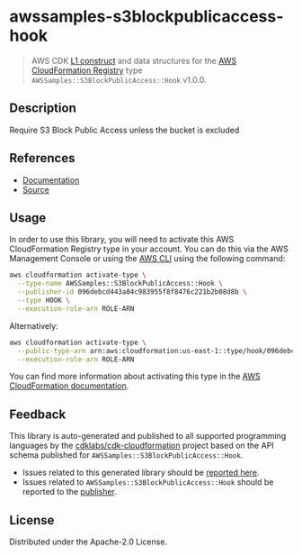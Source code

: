 # awssamples-s3blockpublicaccess-hook

> AWS CDK [L1 construct] and data structures for the [AWS CloudFormation Registry] type `AWSSamples::S3BlockPublicAccess::Hook` v1.0.0.

[L1 construct]: https://docs.aws.amazon.com/cdk/latest/guide/constructs.html
[AWS CloudFormation Registry]: https://docs.aws.amazon.com/AWSCloudFormation/latest/UserGuide/registry.html

## Description

Require S3 Block Public Access unless the bucket is excluded

## References

* [Documentation](https://github.com/aws-cloudformation/example-sse-hook/blob/master/README.md)
* [Source](https://github.com/aws-cloudformation/example-sse-hook)

## Usage

In order to use this library, you will need to activate this AWS CloudFormation Registry type in your account. You can do this via the AWS Management Console or using the [AWS CLI](https://aws.amazon.com/cli/) using the following command:

```sh
aws cloudformation activate-type \
  --type-name AWSSamples::S3BlockPublicAccess::Hook \
  --publisher-id 096debcd443a84c983955f8f8476c221b2b08d8b \
  --type HOOK \
  --execution-role-arn ROLE-ARN
```

Alternatively:

```sh
aws cloudformation activate-type \
  --public-type-arn arn:aws:cloudformation:us-east-1::type/hook/096debcd443a84c983955f8f8476c221b2b08d8b/AWSSamples-S3BlockPublicAccess-Hook \
  --execution-role-arn ROLE-ARN
```

You can find more information about activating this type in the [AWS CloudFormation documentation](https://docs.aws.amazon.com/AWSCloudFormation/latest/UserGuide/registry-public.html).

## Feedback

This library is auto-generated and published to all supported programming languages by the [cdklabs/cdk-cloudformation] project based on the API schema published for `AWSSamples::S3BlockPublicAccess::Hook`.

* Issues related to this generated library should be [reported here](https://github.com/cdklabs/cdk-cloudformation/issues/new?title=Issue+with+%40cdk-cloudformation%2Fawssamples-s3blockpublicaccess-hook+v1.0.0).
* Issues related to `AWSSamples::S3BlockPublicAccess::Hook` should be reported to the [publisher](https://github.com/aws-cloudformation/example-sse-hook/blob/master/README.md).

[cdklabs/cdk-cloudformation]: https://github.com/cdklabs/cdk-cloudformation

## License

Distributed under the Apache-2.0 License.
